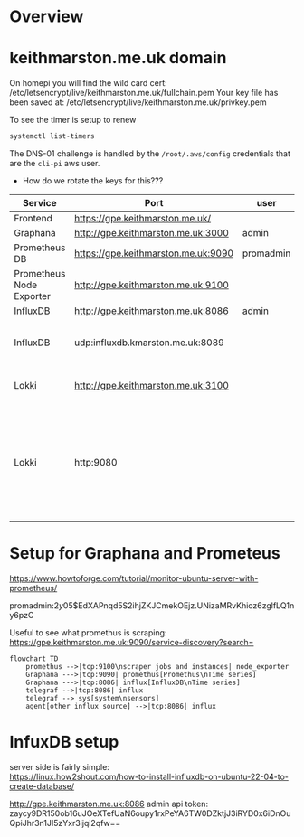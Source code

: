 # Overview


# keithmarston.me.uk domain

On homepi you will find the wild card cert:
   /etc/letsencrypt/live/keithmarston.me.uk/fullchain.pem
   Your key file has been saved at:
   /etc/letsencrypt/live/keithmarston.me.uk/privkey.pem
   
To see the timer is setup to renew  
```bash
systemctl list-timers
```

The DNS-01 challenge is handled by the `/root/.aws/config` credentials that are the `cli-pi` aws user.  
* How do we rotate the keys for this???  


Service | Port | user| pass | endpoint | notes
---|---|---|---|---|---
Frontend | https://gpe.keithmarston.me.uk/ |  | 
Graphana | http://gpe.keithmarston.me.uk:3000 | admin | letmein123!
Prometheus DB | https://gpe.keithmarston.me.uk:9090 | promadmin | letmein123! | /metrics | Push data in to DB
Prometheus Node Exporter | http://gpe.keithmarston.me.uk:9100 |  | | /metrics | which one has the metrics?
InfluxDB | http://gpe.keithmarston.me.uk:8086 | admin | letmein123!
InfluxDB | udp:influxdb.kmarston.me.uk:8089 | | | | UDP Metics reciever (Used by ProxMox)
Lokki | http://gpe.keithmarston.me.uk:3100 ||||The user / Graphana end
Lokki | http:9080 |||| The promtail end where we injest gRPC port 9095(Is prometheus already using Promtail???)


# Setup for Graphana and Prometeus

https://www.howtoforge.com/tutorial/monitor-ubuntu-server-with-prometheus/



promadmin:$2y$05$EdXAPnqd5S2ihjZKJCmekOEjz.UNizaMRvKhioz6zglfLQ1ny6pzC 



 Useful to see what promethus is scraping:  
 https://gpe.keithmarston.me.uk:9090/service-discovery?search=


```mermaid
flowchart TD
    promethus -->|tcp:9100\nscraper jobs and instances| node_exporter
    Graphana --->|tcp:9090| promethus[Promethus\nTime series]
    Graphana --->|tcp:8086| influx[InfluxDB\nTime series]
    telegraf -->|tcp:8086| influx
    telegraf --> sys[system\nsensors]
    agent[other influx source] -->|tcp:8086| influx
```

# InfuxDB setup
server side is fairly simple:  
https://linux.how2shout.com/how-to-install-influxdb-on-ubuntu-22-04-to-create-database/ 


http://gpe.keithmarston.me.uk:8086
admin api token:
zaycy9DR150ob16uJOeXTefUaN6oupy1rxPeYA6TW0DZktjJ3iRYD0x6iDnOuQpiJhr3n1JI5zYxr3ijqi2qfw==

